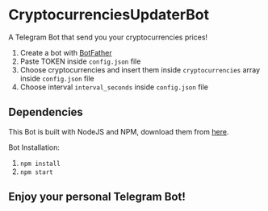 # CryptocurrenciesUpdaterBot
A Telegram Bot that send you your cryptocurrencies prices!
1. Create a bot with <a href="https://telegram.me/BotFather" target="_blank">BotFather</a>
2. Paste TOKEN inside ```config.json``` file
3. Choose cryptocurrencies and insert them inside ```cryptocurrencies``` array inside ```config.json``` file
4. Choose interval ```interval_seconds``` inside ```config.json``` file
## Dependencies
This Bot is built with NodeJS and NPM, download them from <a href="https://telegram.me/BotFather" target="_blank">here</a>.

Bot Installation:
1. ```npm install```
2. ```npm start```
## Enjoy your personal Telegram Bot!
